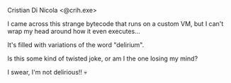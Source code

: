 Cristian Di Nicola <@crih.exe>

I came across this strange bytecode that runs on a custom VM, but I can't wrap my head around how it even executes...

It's filled with variations of the word "delirium".

Is this some kind of twisted joke, or am I the one losing my mind?

I swear, I'm not delirious!! 💀
